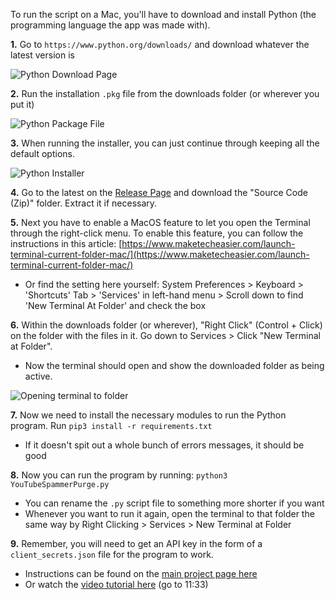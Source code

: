 To run the script on a Mac, you'll have to download and install Python (the programming language the app was made with).

**1.** Go to `https://www.python.org/downloads/` and download whatever the latest version is

![Python Download Page](https://i.imgur.com/8BDvUhZ.png)


**2.** Run the installation `.pkg` file from the downloads folder (or wherever you put it)

![Python Package File](https://i.imgur.com/jT2dXqH.png)


**3.** When running the installer, you can just continue through keeping all the default options.

![Python Installer](https://i.imgur.com/FNB2jtn.png)


**4.** Go to the latest on the [Release Page](https://github.com/ThioJoe/YouTube-Spammer-Purge/releases) and download the "Source Code (Zip)" folder. Extract it if necessary.

**5.** Next you have to enable a MacOS feature to let you open the Terminal through the right-click menu. To enable this feature, you can follow the instructions in this article: [https://www.maketecheasier.com/launch-terminal-current-folder-mac/](https://www.maketecheasier.com/launch-terminal-current-folder-mac/)
* Or find the setting here yourself: System Preferences > Keyboard > 'Shortcuts' Tab > 'Services' in left-hand menu > Scroll down to find 'New Terminal At Folder' and check the box

**6.** Within the downloads folder (or wherever), "Right Click" (Control + Click) on the folder with the files in it. Go down to Services > Click "New Terminal at Folder". 
* Now the terminal should open and show the downloaded folder as being active.

![Opening terminal to folder](https://i.imgur.com/uCml3Ej.png)

**7.** Now we need to install the necessary modules to run the Python program. Run `pip3 install -r requirements.txt`
* If it doesn't spit out a whole bunch of errors messages, it should be good

**8.** Now you can run the program by running: `python3 YouTubeSpammerPurge.py`
* You can rename the `.py` script file to something more shorter if you want
* Whenever you want to run it again, open the terminal to that folder the same way by Right Clicking > Services > New Terminal at Folder

**9.** Remember, you will need to get an API key in the form of a `client_secrets.json` file for the program to work. 
* Instructions can be found on the [main project page here](https://github.com/ThioJoe/YouTube-Spammer-Purge#instructions---obtaining-youtube-api-key)
* Or watch the [video tutorial here](https://www.youtube.com/watch?v=-vOakOgYLUI&t=693s) (go to 11:33)

